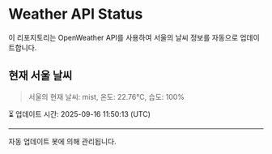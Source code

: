 
# Weather API Status

이 리포지토리는 OpenWeather API를 사용하여 서울의 날씨 정보를 자동으로 업데이트합니다.

## 현재 서울 날씨
> 서울의 현재 날씨: mist, 온도: 22.76°C, 습도: 100%

⏳ 업데이트 시간: 2025-09-16 11:50:13 (UTC)

---
자동 업데이트 봇에 의해 관리됩니다.
